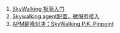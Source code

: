 1.  [SkyWalking 极简入门](https://skywalking.apache.org/zh/2020-04-19-skywalking-quick-start/)
2. [Skywalking agent配置，微服务接入](https://www.cnblogs.com/duanxz/p/15602859.html)
3. [APM巅峰对决：SkyWalking P.K. Pinpoint](https://skywalking.apache.org/zh/2019-02-24-skywalking-pk-pinpoint/)